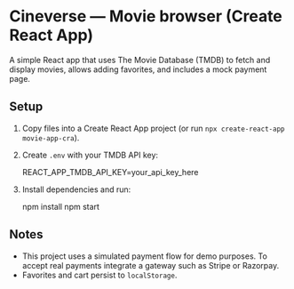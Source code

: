 # Cineverse — Movie browser (Create React App)

A simple React app that uses The Movie Database (TMDB) to fetch and display movies, allows adding favorites, and includes a mock payment page.

## Setup

1. Copy files into a Create React App project (or run `npx create-react-app movie-app-cra`).
2. Create `.env` with your TMDB API key:

   REACT_APP_TMDB_API_KEY=your_api_key_here

3. Install dependencies and run:

   npm install
   npm start

## Notes
- This project uses a simulated payment flow for demo purposes. To accept real payments integrate a gateway such as Stripe or Razorpay.
- Favorites and cart persist to `localStorage`.
